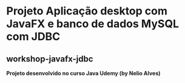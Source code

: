 # Projeto Aplicação desktop com JavaFX e banco de dados MySQL com JDBC
## workshop-javafx-jdbc

**Projeto desenvolvido no curso Java Udemy (by Nelio Alves)**
